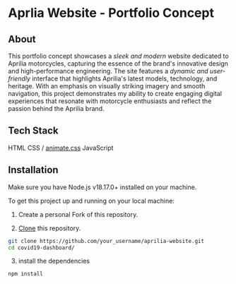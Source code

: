 # Aprlia Website - Portfolio Concept

## About

This portfolio concept showcases a _sleek and modern_ website dedicated to Aprilia motorcycles, capturing the essence of the brand's innovative design and high-performance engineering. The site features a _dynamic and user-friendly_ interface that highlights Aprilia's latest models, technology, and heritage. With an emphasis on visually striking imagery and smooth navigation, this project demonstrates my ability to create engaging digital experiences that resonate with motorcycle enthusiasts and reflect the passion behind the Aprilia brand.

## Tech Stack

HTML
CSS / [animate.css](https://animate.style/)
JavaScript

## Installation

Make sure you have Node.js v18.17.0+ installed on your machine.

To get this project up and running on your local machine:

1. Create a personal Fork of this repository.

2. [Clone](https://docs.github.com/en/repositories/creating-and-managing-repositories/cloning-a-repository) this repository.

```bash
git clone https://github.com/your_username/aprilia-website.git
cd covid19-dashboard/
```

3. install the dependencies

```bash
npm install
```
